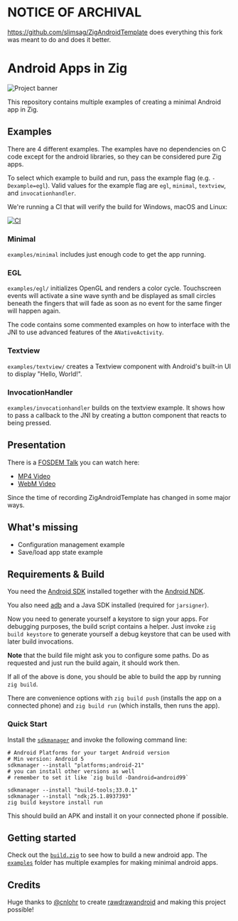 # NOTICE OF ARCHIVAL
https://github.com/slimsag/ZigAndroidTemplate does everything this fork was meant to do and does it better.

# Android Apps in Zig

![Project banner](design/logo.png)

This repository contains multiple examples of creating a minimal Android app in Zig.

## Examples

There are 4 different examples. The examples have no dependencies on C code except for the android libraries, so they can be considered pure Zig apps.

To select which example to build and run, pass the example flag (e.g. `-Dexample=egl`). Valid values for the example flag are `egl`, `minimal`, `textview`, and `invocationhandler`.

We're running a CI that will verify the build for Windows, macOS and Linux:

[![CI](https://github.com/MasterQ32/ZigAndroidTemplate/actions/workflows/main-ci.yml/badge.svg)](https://github.com/MasterQ32/ZigAndroidTemplate/actions/workflows/main-ci.yml)

### Minimal

`examples/minimal` includes just enough code to get the app running.

### EGL

`examples/egl/` initializes OpenGL and renders a color cycle. Touchscreen events will activate a sine wave synth and be displayed as small circles beneath the fingers that will fade as soon as no event for the same finger will happen again.

The code contains some commented examples on how to interface with the JNI to use advanced features of the `ANativeActivity`.

### Textview

`examples/textview/` creates a Textview component with Android's built-in UI to display "Hello, World!".

### InvocationHandler

`examples/invocationhandler` builds on the textview example. It shows how to pass a callback to the JNI by creating a button component that reacts to being pressed.

## Presentation

There is a [FOSDEM Talk](https://fosdem.org/2021/schedule/event/zig_android/) you can watch here:

- [MP4 Video](https://video.fosdem.org/2021/D.zig/zig_android.mp4)
- [WebM Video](https://video.fosdem.org/2021/D.zig/zig_android.webm)

Since the time of recording ZigAndroidTemplate has changed in some major ways.

## What's missing

- Configuration management example
- Save/load app state example

## Requirements & Build

You need the [Android SDK](https://developer.android.com/studio#command-tools) installed together with the [Android NDK](https://developer.android.com/ndk).

You also need [adb](https://developer.android.com/studio/command-line/adb) and a Java SDK installed (required for `jarsigner`).

Now you need to generate yourself a keystore to sign your apps. For debugging purposes, the build script contains a helper. Just invoke `zig build keystore` to generate yourself a debug keystore that can be used with later build invocations.

**Note** that the build file might ask you to configure some paths. Do as requested and just run the build again, it should work then.

If all of the above is done, you should be able to build the app by running `zig build`.

There are convenience options with `zig build push` (installs the app on a connected phone) and `zig build run` (which installs, then runs the app).

### Quick Start

Install the [`sdkmanager`](https://developer.android.com/studio/command-line/sdkmanager) and invoke the following command line:

```
# Android Platforms for your target Android version
# Min version: Android 5
sdkmanager --install "platforms;android-21"
# you can install other versions as well
# remember to set it like `zig build -Dandroid=android99`

sdkmanager --install "build-tools;33.0.1"
sdkmanager --install "ndk;25.1.8937393"
zig build keystore install run
```

This should build an APK and install it on your connected phone if possible.

## Getting started

Check out the [`build.zig`](build.zig) to see how to build a new android app. The [`examples`](examples/) folder has multiple examples for making minimal android apps.

## Credits

Huge thanks to [@cnlohr](https://github.com/cnlohr) to create [rawdrawandroid](https://github.com/cnlohr/rawdrawandroid) and making this project possible!
